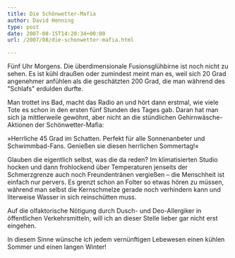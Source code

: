 ```yaml
---
title: Die Schönwetter-Mafia
author: David Henning
type: post
date: 2007-08-15T14:20:34+00:00
url: /2007/08/die-schonwetter-mafia.html

---
```

Fünf Uhr Morgens. Die überdimensionale Fusionsglühbirne ist noch nicht zu sehen. Es ist kühl draußen oder zumindest meint man es, weil sich 20 Grad angenehmer anfühlen als die geschätzten 200 Grad, die man während des "Schlafs" erdulden durfte.

Man trottet ins Bad, macht das Radio an und hört dann erstmal, wie viele Tote es schon in den ersten fünf Stunden des Tages gab. Daran hat man sich ja mittlerweile gewöhnt, aber nicht an die stündlichen Gehirnwäsche-Aktionen der Schönwetter-Mafia:

»Herrliche 45 Grad im Schatten. Perfekt für alle Sonnenanbeter und Schwimmbad-Fans. Genießen sie diesen herrlichen Sommertag!« 

Glauben die eigentlich selbst, was die da reden? Im klimatisierten Studio hocken und dann frohlockend über Temperaturen jenseits der Schmerzgrenze auch noch Freundentränen vergießen &#8211; die Menschheit ist einfach nur pervers. Es grenzt schon an Folter so etwas hören zu müssen, während man selbst die Kernschmelze gerade noch verhindern kann und literweise Wasser in sich reinschütten muss.

Auf die olfaktorische Nötigung durch Dusch- und Deo-Allergiker in öffentlichen Verkehrsmitteln, will ich an dieser Stelle lieber gar nicht erst eingehen.

In diesem Sinne wünsche ich jedem vernünftigen Lebewesen einen kühlen Sommer und einen langen Winter!